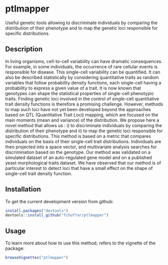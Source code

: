 # ptlmapper
Useful genetic tools allowing to discriminate individuals by comparing the distribution of their phenotype and to map the genetic loci responsible for specific distributions.

## Description

In living organisms, cell-to-cell variability can have dramatic consequences. For example, in some individuals, the occurrence of rare cellular events is responsible for disease. This single-cell variability can be quantified. It can also be described statistically by considering quantitative traits as random variables that follow probability density functions, each single-cell having a probability to express a given value of a trait. It is now known that genotypes can shape the statistical properties of single-cell phenotypic traits. Finding genetic loci involved in the control of single-cell quantitative trait density functions is therefore a promising challenge. However, methods to map such loci have not yet been developed beyond the approaches based on QTL (Quantitative Trait Loci) mapping, which are focused on the main moments (mean and variance) of the distribution. We propose here a novel method that allows us : i) to discriminate individuals by comparing the distribution of their phenotype and ii) to map the genetic loci responsible for specific distributions. This method is based on a metric that compares individuals on the basis of their single-cell trait distributions. Individuals are then projected into a space vector, and multivariate analysis searches for discrimination based on the genotype. Our method was validated on a simulated dataset of an auto-regulated gene model and on a published yeast morphological traits dataset. We have observed that our method is of particular interest to detect loci that have a small effect on the shape of single-cell trait density function.
  
## Installation

To get the current development version from github:

```R
install.packages("devtools")
devtools::install_github("fchuffar/ptlmapper")
```

## Usage

To learn more about how to use this method, refers to the vignette of the package: 

```R
browseVignettes("ptlmapper")
```
